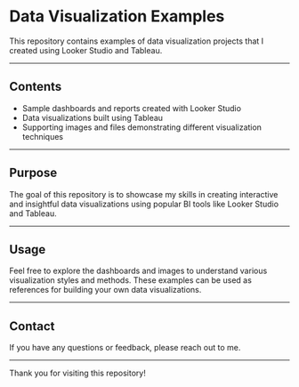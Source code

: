 # Data Visualization Examples

This repository contains examples of data visualization projects that I created using Looker Studio and Tableau.

---

## Contents

- Sample dashboards and reports created with Looker Studio  
- Data visualizations built using Tableau  
- Supporting images and files demonstrating different visualization techniques

---

## Purpose

The goal of this repository is to showcase my skills in creating interactive and insightful data visualizations using popular BI tools like Looker Studio and Tableau.

---

## Usage

Feel free to explore the dashboards and images to understand various visualization styles and methods. These examples can be used as references for building your own data visualizations.

---

## Contact

If you have any questions or feedback, please reach out to me.

---

Thank you for visiting this repository!
